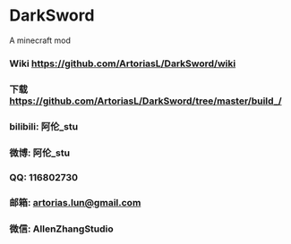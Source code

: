 # DarkSword
A minecraft mod

### Wiki https://github.com/ArtoriasL/DarkSword/wiki
### 下载 https://github.com/ArtoriasL/DarkSword/tree/master/build_/

### bilibili: 阿伦_stu
### 微博: 阿伦_stu
### QQ: 116802730
### 邮箱: artorias.lun@gmail.com
### 微信: AllenZhangStudio

